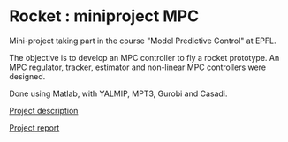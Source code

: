 # Rocket : miniproject MPC
Mini-project taking part in the course "Model Predictive Control" at EPFL. 

The objective is to develop an MPC controller to fly a rocket prototype. An MPC regulator, tracker, estimator and non-linear MPC controllers were designed.

Done using Matlab, with YALMIP, MPT3, Gurobi and Casadi.

[Project description](https://github.com/tgieruc/rocket_MPC/blob/main/Project_description.pdf)

[Project report](https://github.com/tgieruc/rocket_MPC/blob/main/Project_report.pdf)
